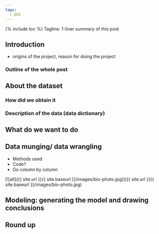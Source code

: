 ```yaml
---
tags:
  - DSI
---
```

{% include toc %}
Tagline: 1-liner summary of this post

## Introduction
- origins of the project, reason for doing the project
### Outline of the whole post

## About the dataset
### How did we obtain it
### Description of the data (data dictionary)

## What do we want to do

## Data munging/ data wrangling
- Methods used
- Code?
- Go column by column

[![alt]({{ site.url }}{{ site.baseurl }}/images/bio-photo.jpg)]({{ site.url }}{{ site.baseurl }}/images/bio-photo.jpg)

## Modeling: generating the model and drawing conclusions

## Round up
